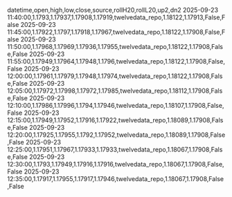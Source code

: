 datetime,open,high,low,close,source,rollH20,rollL20,up2,dn2
2025-09-23 11:40:00,1.1793,1.17937,1.17908,1.17919,twelvedata_repo,1.18122,1.17913,False,False
2025-09-23 11:45:00,1.17922,1.1797,1.17918,1.17967,twelvedata_repo,1.18122,1.17908,False,False
2025-09-23 11:50:00,1.17968,1.17969,1.17936,1.17955,twelvedata_repo,1.18122,1.17908,False,False
2025-09-23 11:55:00,1.17949,1.17964,1.17948,1.1796,twelvedata_repo,1.18122,1.17908,False,False
2025-09-23 12:00:00,1.17961,1.17979,1.17948,1.17974,twelvedata_repo,1.18122,1.17908,False,False
2025-09-23 12:05:00,1.17972,1.17998,1.17972,1.17985,twelvedata_repo,1.18112,1.17908,False,False
2025-09-23 12:10:00,1.17986,1.17996,1.1794,1.17946,twelvedata_repo,1.18107,1.17908,False,False
2025-09-23 12:15:00,1.17949,1.17952,1.17916,1.17922,twelvedata_repo,1.18089,1.17908,False,False
2025-09-23 12:20:00,1.17925,1.17955,1.1792,1.17952,twelvedata_repo,1.18089,1.17908,False,False
2025-09-23 12:25:00,1.17951,1.17967,1.17933,1.17933,twelvedata_repo,1.18067,1.17908,False,False
2025-09-23 12:30:00,1.1793,1.17949,1.17916,1.17916,twelvedata_repo,1.18067,1.17908,False,False
2025-09-23 12:35:00,1.17917,1.17955,1.17917,1.17946,twelvedata_repo,1.18067,1.17908,False,False
